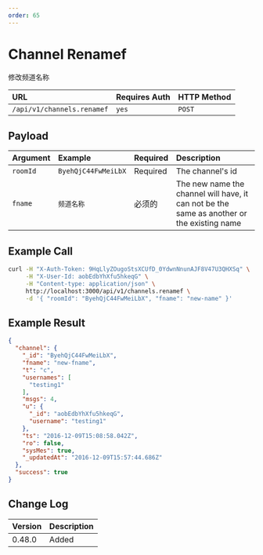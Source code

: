 ```yaml
---
order: 65
---
```


# Channel Renamef
修改频道名称

| URL | Requires Auth | HTTP Method |
| :--- | :--- | :--- |
| `/api/v1/channels.renamef` | `yes` | `POST` |

## Payload
| Argument | Example | Required | Description |
| :--- | :--- | :--- | :--- |
| `roomId` | `ByehQjC44FwMeiLbX` | Required | The channel's id |
| `fname` | `频道名称` | 必须的 | The new name the channel will have, it can not be the same as another or the existing name |

## Example Call
```bash
curl -H "X-Auth-Token: 9HqLlyZOugoStsXCUfD_0YdwnNnunAJF8V47U3QHXSq" \
     -H "X-User-Id: aobEdbYhXfu5hkeqG" \
     -H "Content-type: application/json" \
     http://localhost:3000/api/v1/channels.renamef \
     -d '{ "roomId": "ByehQjC44FwMeiLbX", "fname": "new-name" }'
```

## Example Result
```json
{
  "channel": {
    "_id": "ByehQjC44FwMeiLbX",
    "fname": "new-fname",
    "t": "c",
    "usernames": [
      "testing1"
    ],
    "msgs": 4,
    "u": {
      "_id": "aobEdbYhXfu5hkeqG",
      "username": "testing1"
    },
    "ts": "2016-12-09T15:08:58.042Z",
    "ro": false,
    "sysMes": true,
    "_updatedAt": "2016-12-09T15:57:44.686Z"
  },
  "success": true
}
```

## Change Log
| Version | Description |
| :--- | :--- |
| 0.48.0 | Added |

